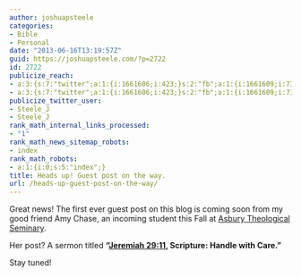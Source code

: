 ```yaml
---
author: joshuapsteele
categories:
- Bible
- Personal
date: "2013-06-16T13:19:57Z"
guid: https://joshuapsteele.com/?p=2722
id: 2722
publicize_reach:
- a:3:{s:7:"twitter";a:1:{i:1661606;i:423;}s:2:"fb";a:1:{i:1661609;i:736;}s:2:"wp";a:1:{i:0;i:27;}}
- a:3:{s:7:"twitter";a:1:{i:1661606;i:423;}s:2:"fb";a:1:{i:1661609;i:736;}s:2:"wp";a:1:{i:0;i:27;}}
publicize_twitter_user:
- Steele_J
- Steele_J
rank_math_internal_links_processed:
- "1"
rank_math_news_sitemap_robots:
- index
rank_math_robots:
- a:1:{i:0;s:5:"index";}
title: Heads up! Guest post on the way.
url: /heads-up-guest-post-on-the-way/
---
```


Great news! The first ever guest post on this blog is coming soon from my good friend Amy Chase, an incoming student this Fall at [Asbury Theological Seminary](http://www.asburyseminary.edu/).

Her post? A sermon titled **“[Jeremiah 29:11](http://www.biblegateway.com/passage/?search=Jeremiah%2029:11&version=NET), Scripture: Handle with Care.”**

Stay tuned!